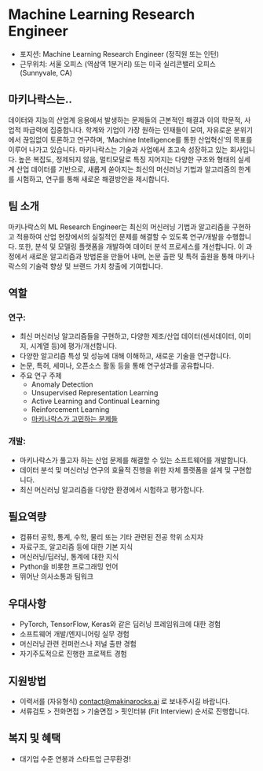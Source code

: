 # Machine Learning Research Engineer

- 포지션: Machine Learning Research Engineer (정직원 또는 인턴)
- 근무위치: 서울 오피스 (역삼역 1분거리) 또는 미국 실리콘밸리 오피스 (Sunnyvale, CA) 

## 마키나락스는.. 

데이터와 지능의 산업계 응용에서 발생하는 문제들의 근본적인 해결과 이의 학문적, 사업적 파급력에 집중합니다. 학계와 기업이 가장 원하는 인재들이 모여, 자유로운 분위기에서 끊임없이 토론하고 연구하며, ‘Machine Intelligence를 통한 산업혁신’의 목표를 이루어 나가고 있습니다. 마키나락스는 기술과 사업에서 초고속 성장하고 있는 회사입니다. 높은 복잡도, 정제되지 않음, 멀티모달로 특징 지어지는 다양한 구조와 형태의 실세계 산업 데이터를 기반으로, 새롭게 쏟아지는 최신의 머신러닝 기법과 알고리즘의 한계를 시험하고, 연구를 통해 새로운 해결방안을 제시합니다.  

## 팀 소개 

마키나락스의 ML Research Engineer는 최신의 머신러닝 기법과 알고리즘을 구현하고 적용하여 산업 현장에서의 실질적인 문제를 해결할 수 있도록 연구/개발을 수행합니다. 또한, 분석 및 모델링 플랫폼을 개발하여 데이터 분석 프로세스를 개선합니다. 이 과정에서 새로운 알고리즘과 방법론을 만들어 내며, 논문 출판 및 특허 출원을 통해 마키나락스의 기술력 향상 및 브랜드 가치 창출에 기여합니다. 

## 역할 

### 연구: 

- 최신 머신러닝 알고리즘들을 구현하고, 다양한 제조/산업 데이터(센서데이터, 이미지, 시계열 등)에 평가/개선합니다. 
- 다양한 알고리즘 특성 및 성능에 대해 이해하고, 새로운 기술을 연구합니다. 
- 논문, 특허, 세미나, 오픈소스 활동 등을 통해 연구성과를 공유합니다. 
- 주요 연구 주제 
  - Anomaly Detection 
  - Unsupervised Representation Learning 
  - Active Learning and Continual Learning 
  - Reinforcement Learning 
  - [마키나락스가 고민하는 문제들](https://github.com/makinarocks/jobs/blob/master/research-topics.md)

### 개발: 

- 마키나락스가 풀고자 하는 산업 문제를 해결할 수 있는 소프트웨어를 개발합니다. 
- 데이터 분석 및 머신러닝 연구의 효율적 진행을 위한 자체 플랫폼을 설계 및 구현합니다. 
- 최신 머신러닝 알고리즘을 다양한 환경에서 시험하고 평가합니다. 

## 필요역량 

- 컴퓨터 공학, 통계, 수학, 물리 또는 기타 관련된 전공 학위 소지자 
- 자료구조, 알고리즘 등에 대한 기본 지식 
- 머신러닝/딥러닝, 통계에 대한 지식 
- Python을 비롯한 프로그래밍 언어 
- 뛰어난 의사소통과 팀워크 

## 우대사항 

- PyTorch, TensorFlow, Keras와 같은 딥러닝 프레임워크에 대한 경험 
- 소프트웨어 개발/엔지니어링 실무 경험 
- 머신러닝 관련 컨퍼런스나 저널 출판 경험  
- 자기주도적으로 진행한 프로젝트 경험 

## 지원방법 

- 이력서를 (자유형식) contact@makinarocks.ai 로 보내주시길 바랍니다. 
- 서류검토 > 전화면접 > 기술면접 > 핏인터뷰 (Fit Interview) 순서로 진행합니다. 

## 복지 및 혜택 

- 대기업 수준 연봉과 스타트업 근무환경! 
